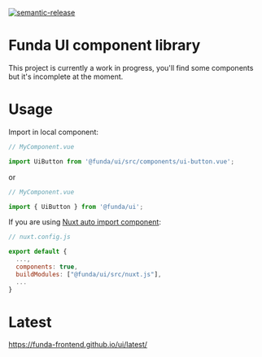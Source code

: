 [![semantic-release](https://img.shields.io/badge/%20%20%F0%9F%93%A6%F0%9F%9A%80-semantic--release-e10079.svg)](https://github.com/semantic-release/semantic-release)

# Funda UI component library

This project is currently a work in progress, you'll find some components but it's incomplete at the moment.

# Usage

Import in local component:

```js
// MyComponent.vue

import UiButton from '@funda/ui/src/components/ui-button.vue';
```

or

```js
// MyComponent.vue

import { UiButton } from '@funda/ui';
```

If you are using [Nuxt auto import component](https://nuxtjs.org/docs/2.x/directory-structure/components):

```js
// nuxt.config.js

export default {
  ...,
  components: true,
  buildModules: ["@funda/ui/src/nuxt.js"],
  ...
}
```

# Latest

https://funda-frontend.github.io/ui/latest/
